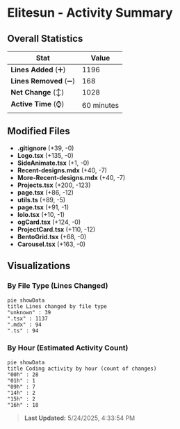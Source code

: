 # Elitesun - Activity Summary 

## Overall Statistics

| Stat                   | Value                                                             |
| ---------------------- | ----------------------------------------------------------------- |
| **Lines Added** (➕)   | 1196                                          |
| **Lines Removed** (➖) | 168                                        |
| **Net Change** (↕)    | 1028                |
| **Active Time** (⌚)   | 60 minutes |


## Modified Files
- **.gitignore** (+39, -0)
- **Logo.tsx** (+135, -0)
- **SideAnimate.tsx** (+1, -0)
- **Recent-designs.mdx** (+40, -7)
- **More-Recent-designs.mdx** (+40, -7)
- **Projects.tsx** (+200, -123)
- **page.tsx** (+86, -12)
- **utils.ts** (+89, -5)
- **page.tsx** (+91, -1)
- **lolo.tsx** (+10, -1)
- **ogCard.tsx** (+124, -0)
- **ProjectCard.tsx** (+110, -12)
- **BentoGrid.tsx** (+68, -0)
- **Carousel.tsx** (+163, -0)

## Visualizations

### By File Type (Lines Changed)

```mermaid
pie showData
title Lines changed by file type
"unknown" : 39
".tsx" : 1137
".mdx" : 94
".ts" : 94
```

### By Hour (Estimated Activity Count)

```mermaid
pie showData
title Coding activity by hour (count of changes)
"00h" : 28
"01h" : 1
"09h" : 7
"14h" : 2
"15h" : 2
"16h" : 18
```


> **Last Updated:** 5/24/2025, 4:33:54 PM